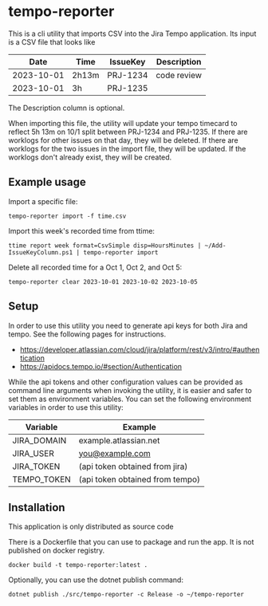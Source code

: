 # tempo-reporter

This is a cli utility that imports CSV into the Jira Tempo application. Its input is a CSV file that looks like

|Date|Time|IssueKey|Description|
|--|--|--|--|
|2023-10-01|2h13m|PRJ-1234|code review|
|2023-10-01|3h|PRJ-1235||

The Description column is optional.

When importing this file, the utility will update your tempo timecard to reflect 5h 13m on 10/1 split between PRJ-1234 and PRJ-1235. If there are worklogs for other issues on that day, they will be deleted. If there are worklogs for the two issues in the import file, they will be updated. If the worklogs don't already exist, they will be created.

## Example usage

Import a specific file:

    tempo-reporter import -f time.csv

Import this week's recorded time from ttime:

    ttime report week format=CsvSimple disp=HoursMinutes | ~/Add-IssueKeyColumn.ps1 | tempo-reporter import

Delete all recorded time for a Oct 1, Oct 2, and Oct 5:

    tempo-reporter clear 2023-10-01 2023-10-02 2023-10-05

## Setup

In order to use this utility you need to generate api keys for both Jira and tempo. See the following pages for instructions.

* https://developer.atlassian.com/cloud/jira/platform/rest/v3/intro/#authentication
* https://apidocs.tempo.io/#section/Authentication

While the api tokens and other configuration values can be provided as command line arguments when invoking the utility, it is easier and safer to set them as environment variables. You can set the following environment variables in order to use this utility:

|Variable|Example|
|--|--|
|JIRA_DOMAIN|example.atlassian.net|
|JIRA_USER|you@example.com|
|JIRA_TOKEN|(api token obtained from jira)|
|TEMPO_TOKEN|(api token obtained from tempo)|

## Installation

This application is only distributed as source code

There is a Dockerfile that you can use to package and run the app. It is not published on docker registry.

    docker build -t tempo-reporter:latest .

Optionally, you can use the dotnet publish command:

    dotnet publish ./src/tempo-reporter -c Release -o ~/tempo-reporter